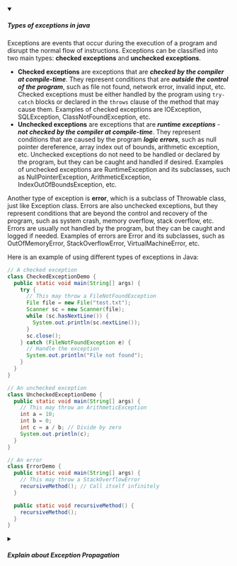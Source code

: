 <!-- https://brandfolder.com/workbench/extract-text-from-image -->
<!-- ![for root](/img/interviews/angular/forroot.png) -->

<details open>
<summary><h5>Types of exceptions in java</h5></summary>

Exceptions are events that occur during the execution of a program and disrupt the normal flow of instructions. Exceptions can be classified into two main types: **checked exceptions** and **unchecked exceptions**.

- **Checked exceptions** are exceptions that are ***checked by the compiler at compile-time***. They represent conditions that are ***outside the control of the program***, such as file not found, network error, invalid input, etc. Checked exceptions must be either handled by the program using `try-catch` blocks or declared in the `throws` clause of the method that may cause them. Examples of checked exceptions are IOException, SQLException, ClassNotFoundException, etc.
- **Unchecked exceptions** are exceptions that are ***runtime exceptions*** - ***not checked by the compiler at compile-time***. They represent conditions that are caused by the program ***logic errors***, such as null pointer dereference, array index out of bounds, arithmetic exception, etc. Unchecked exceptions do not need to be handled or declared by the program, but they can be caught and handled if desired. Examples of unchecked exceptions are RuntimeException and its subclasses, such as NullPointerException, ArithmeticException, IndexOutOfBoundsException, etc.

Another type of exception is **error**, which is a subclass of Throwable class, just like Exception class. Errors are also unchecked exceptions, but they represent conditions that are beyond the control and recovery of the program, such as system crash, memory overflow, stack overflow, etc. Errors are usually not handled by the program, but they can be caught and logged if needed. Examples of errors are Error and its subclasses, such as OutOfMemoryError, StackOverflowError, VirtualMachineError, etc.

Here is an example of using different types of exceptions in Java:

```java
// A checked exception
class CheckedExceptionDemo {
  public static void main(String[] args) {
    try {
      // This may throw a FileNotFoundException
      File file = new File("test.txt");
      Scanner sc = new Scanner(file);
      while (sc.hasNextLine()) {
        System.out.println(sc.nextLine());
      }
      sc.close();
    } catch (FileNotFoundException e) {
      // Handle the exception
      System.out.println("File not found");
    }
  }
}

// An unchecked exception
class UncheckedExceptionDemo {
  public static void main(String[] args) {
    // This may throw an ArithmeticException
    int a = 10;
    int b = 0;
    int c = a / b; // Divide by zero
    System.out.println(c);
  }
}

// An error
class ErrorDemo {
  public static void main(String[] args) {
    // This may throw a StackOverflowError
    recursiveMethod(); // Call itself infinitely
  }

  public static void recursiveMethod() {
    recursiveMethod();
  }
}
```

</details>

<details>
<summary><h5>Explain about Exception Propagation</h5></summary>

Exception propagation in Java is a process in which an exception that occurs in a method is passed to the caller method if it is not handled in the current method. This way, the ***exception can be propagated up the call stack until it reaches a method that can handle it*** or the main method. Exception propagation allows the separation of error handling logic from the normal business logic.

By default, ***only unchecked exceptions (RuntimeException and its subclasses) are propagated in Java***. Checked exceptions (Exception and its subclasses except RuntimeException) must be either handled in the current method using `try-catch` blocks or declared in the `throws` clause of the method signature. If a checked exception is thrown and not handled or declared, the compiler will report an error.

Here is an example of exception propagation in Java:

```java
// An unchecked exception
class UncheckedExceptionDemo {
  // This method throws an unchecked exception
  void m() {
    // This may throw an ArithmeticException
    int a = 10;
    int b = 0;
    int c = a / b; // Divide by zero
  }

  // This method calls m() and does not declare or handle the exception
  void n() {
    m();
  }

  // This method calls n() and handles the exception
  void p() {
    try {
      n();
    } catch (ArithmeticException e) {
      // Handle the exception
      System.out.println("Cannot divide by zero");
    }
  }

  public static void main(String[] args) {
    UncheckedExceptionDemo obj = new UncheckedExceptionDemo();
    obj.p();
    System.out.println("Normal flow");
  }
}
```


| Call Stack | Exception |
|------------|-----------|
| m() | ArithmeticException |
| n() | ArithmeticException |
| p() | ArithmeticException (handled) |
| main() |  |

If an exception occurs in the `m()` method is not caught, then it moves to the method `n()`, then `p()`. Then it is moved to the `main()` method and then it will stop the flow of execution.

In case of Checked Exception, you must either handled (using `try`, `catch`) or declared by the method that may cause it (using `throws`). 

```java
// A checked exception
class CheckedExceptionDemo {
  // This method throws a checked exception
  void m() throws IOException {
    // This may throw an IOException
    FileReader fr = new FileReader("test.txt");
  }

  // This method calls m() and declares the exception
  void n() throws IOException {
    m();
  }

  // This method calls n() and handles the exception
  void p() {
    try {
      n();
    } catch (IOException e) {
      // Handle the exception
      System.out.println("File not found");
    }
  }

  public static void main(String[] args) {
    CheckedExceptionDemo obj = new CheckedExceptionDemo();
    obj.p();
    System.out.println("Normal flow");
  }
}
```

If the `m()`, `n()` method does not handle the exception, then it must declare it in the `throws` clause of its signature.

</details>
